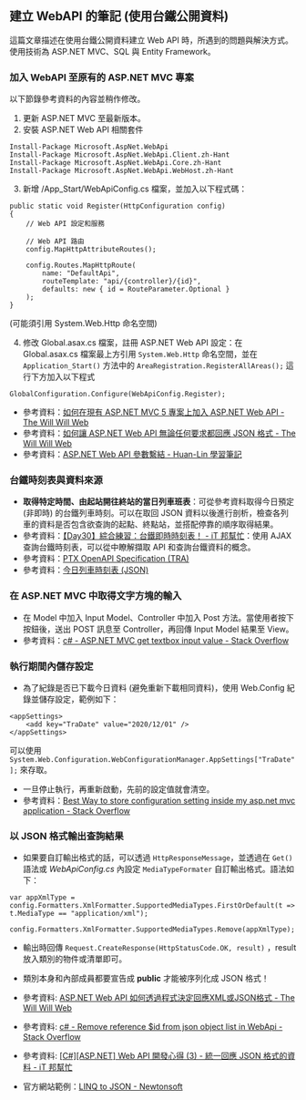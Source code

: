 ## 建立 WebAPI 的筆記 (使用台鐵公開資料)

這篇文章描述在使用台鐵公開資料建立 Web API 時，所遇到的問題與解決方式。使用技術為 ASP.NET MVC、SQL 與 Entity Framework。

### 加入 WebAPI 至原有的 ASP.NET MVC 專案

以下節錄參考資料的內容並稍作修改。

1. 更新 ASP.NET MVC 至最新版本。
2. 安裝 ASP.NET Web API 相關套件

```
Install-Package Microsoft.AspNet.WebApi
Install-Package Microsoft.AspNet.WebApi.Client.zh-Hant
Install-Package Microsoft.AspNet.WebApi.Core.zh-Hant
Install-Package Microsoft.AspNet.WebApi.WebHost.zh-Hant
```

3. 新增 /App_Start/WebApiConfig.cs 檔案，並加入以下程式碼：

```
public static void Register(HttpConfiguration config)
{
    // Web API 設定和服務

    // Web API 路由
    config.MapHttpAttributeRoutes();

    config.Routes.MapHttpRoute(
        name: "DefaultApi",
        routeTemplate: "api/{controller}/{id}",
        defaults: new { id = RouteParameter.Optional }
    );
}
```

(可能須引用 System.Web.Http 命名空間)

4. 修改 Global.asax.cs 檔案，註冊 ASP.NET Web API 設定：在 Global.asax.cs 檔案最上方引用 `System.Web.Http` 命名空間，並在 `Application_Start()` 方法中的 `AreaRegistration.RegisterAllAreas();` 這行下方加入以下程式

`GlobalConfiguration.Configure(WebApiConfig.Register);`

- 參考資料：[如何在現有 ASP.NET MVC 5 專案上加入 ASP.NET Web API - The Will Will Web](https://blog.miniasp.com/post/2015/02/18/How-to-Add-Web-API-to-ASPNET-MVC)
- 參考資料：[如何讓 ASP.NET Web API 無論任何要求都回應 JSON 格式 - The Will Will Web](https://blog.miniasp.com/post/2013/11/05/Creating-ASPNET-Web-API-Help-Pages-for-ASPNET-MVC-4.aspx)
- 參考資料：[ASP.NET Web API 參數繫結 - Huan-Lin 學習筆記](https://www.huanlintalk.com/2013/01/aspnet-web-api-parameter-binding.html)

### 台鐵時刻表與資料來源

- **取得特定時間、由起站開往終站的當日列車班表**：可從參考資料取得今日預定 (非即時) 的台鐵列車時刻。可以在取回 JSON 資料以後進行剖析，檢查各列車的資料是否包含欲查詢的起點、終點站，並搭配停靠的順序取得結果。
- 參考資料：[【Day30】綜合練習：台鐵即時時刻表！ - iT 邦幫忙](https://ithelp.ithome.com.tw/articles/10252411)：使用 AJAX 查詢台鐵時刻表，可以從中瞭解擷取 API 和查詢台鐵資料的概念。
- 參考資料：[PTX OpenAPI Specification (TRA) ](https://ptx.transportdata.tw/MOTC?t=Rail&v=3#/)
- 參考資料：[今日列車時刻表 (JSON)](https://ptx.transportdata.tw/MOTC/v3/Rail/TRA/DailyTrainTimetable/Today?$format=JSON)

### 在 ASP.NET MVC 中取得文字方塊的輸入

- 在 Model 中加入 Input Model、Controller 中加入 Post 方法。當使用者按下按鈕後，送出 POST 訊息至 Controller，再回傳 Input Model 結果至 View。
- 參考資料：[c# - ASP.NET MVC get textbox input value - Stack Overflow](https://stackoverflow.com/questions/18873098/asp-net-mvc-get-textbox-input-value)

### 執行期間內儲存設定

- 為了紀錄是否已下載今日資料 (避免重新下載相同資料)，使用 Web.Config 紀錄並儲存設定，範例如下：

```
<appSettings>
    <add key="TraDate" value="2020/12/01" />
</appSettings>
```

可以使用 `System.Web.Configuration.WebConfigurationManager.AppSettings["TraDate"];` 來存取。
- 一旦停止執行，再重新啟動，先前的設定值就會清空。
- 參考資料：[Best Way to store configuration setting inside my asp.net mvc application - Stack Overflow](https://stackoverflow.com/questions/18044712/best-way-to-store-configuration-setting-inside-my-asp-net-mvc-application)

### 以 JSON 格式輸出查詢結果

- 如果要自訂輸出格式的話，可以透過 `HttpResponseMessage`，並透過在 `Get()` 語法或 _WebApiConfig.cs_ 內設定 `MediaTypeFormater` 自訂輸出格式。語法如下：

```
var appXmlType = config.Formatters.XmlFormatter.SupportedMediaTypes.FirstOrDefault(t => t.MediaType == "application/xml");
    config.Formatters.XmlFormatter.SupportedMediaTypes.Remove(appXmlType);
```

- 輸出時回傳 `Request.CreateResponse(HttpStatusCode.OK, result)` ，result 放入類別的物件或清單即可。

- 類別本身和內部成員都要宣告成 **public** 才能被序列化成 JSON 格式！

- 參考資料: [ASP.NET Web API 如何透過程式決定回應XML或JSON格式 - The Will Will Web](https://blog.miniasp.com/post/2012/10/14/ASPNET-Web-API-HttpResponseMessage-XmlMediaTypeFormatter-JsonMediaTypeFormatter)
- 參考資料: [c# - Remove reference $id from json object list in WebApi - Stack Overflow](https://stackoverflow.com/questions/54826797/remove-reference-id-from-json-object-list-in-webapi/54828472)
- 參考資料: [[C#][ASP.NET] Web API 開發心得 (3) - 統一回應 JSON 格式的資料 - iT 邦幫忙](https://ithelp.ithome.com.tw/articles/10198146)
- 官方網站範例：[LINQ to JSON - Newtonsoft](https://www.newtonsoft.com/json/help/html/Samples.htm)

